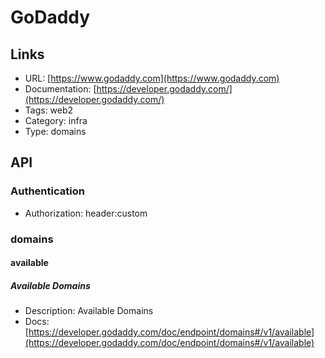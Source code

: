 # GoDaddy

## Links

* URL: [https://www.godaddy.com](https://www.godaddy.com)
* Documentation: [https://developer.godaddy.com/](https://developer.godaddy.com/)
* Tags: web2
* Category: infra
* Type: domains

## API

### Authentication

* Authorization: header:custom

### domains

#### available

##### Available Domains

* Description: Available Domains
* Docs: [https://developer.godaddy.com/doc/endpoint/domains#/v1/available](https://developer.godaddy.com/doc/endpoint/domains#/v1/available)
